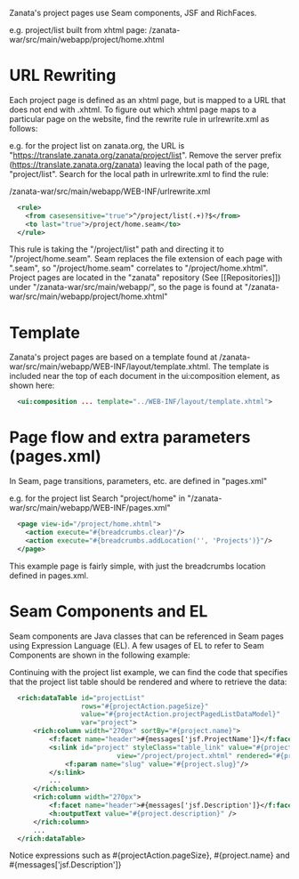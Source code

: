 Zanata's project pages use Seam components, JSF and RichFaces.

e.g. project/list
built from xhtml page: /zanata-war/src/main/webapp/project/home.xhtml

# URL Rewriting
Each project page is defined as an xhtml page, but is mapped to a URL that does not end with .xhtml. To figure out which xhtml page maps to a particular page on the website, find the rewrite rule in urlrewrite.xml as follows:

e.g. for the project list on zanata.org, the URL is "https://translate.zanata.org/zanata/project/list". Remove the server prefix (https://translate.zanata.org/zanata) leaving the local path of the page, "project/list". Search for the local path in urlrewrite.xml to find the rule:

/zanata-war/src/main/webapp/WEB-INF/urlrewrite.xml

```xml
  <rule>
    <from casesensitive="true">^/project/list(.+)?$</from>
    <to last="true">/project/home.seam</to>
  </rule>
```

This rule is taking the "/project/list" path and directing it to "/project/home.seam". Seam replaces the file extension of each page with ".seam", so "/project/home.seam" correlates to "/project/home.xhtml". Project pages are located in the "zanata" repository (See [[Repositories]]) under "/zanata-war/src/main/webapp/", so the page is found at "/zanata-war/src/main/webapp/project/home.xhtml"

# Template
Zanata's project pages are based on a template found at /zanata-war/src/main/webapp/WEB-INF/layout/template.xhtml. The template is included near the top of each document in the ui:composition element, as shown here:

```xml
  <ui:composition ... template="../WEB-INF/layout/template.xhtml">
```


# Page flow and extra parameters (pages.xml)
In Seam, page transitions, parameters, etc. are defined in "pages.xml"

e.g. for the project list
Search "project/home" in "/zanata-war/src/main/webapp/WEB-INF/pages.xml"

```xml
  <page view-id="/project/home.xhtml">
    <action execute="#{breadcrumbs.clear}"/>
    <action execute="#{breadcrumbs.addLocation('', 'Projects')}"/>
  </page>
```

This example page is fairly simple, with just the breadcrumbs location defined in pages.xml.


# Seam Components and EL
Seam components are Java classes that can be referenced in Seam pages using Expression Language (EL). A few usages of EL to refer to Seam Components are shown in the following example:

Continuing with the project list example, we can find the code that specifies that the project list table should be rendered and where to retrieve the data:

```xml
  <rich:dataTable id="projectList" 
                  rows="#{projectAction.pageSize}"
                  value="#{projectAction.projectPagedListDataModel}"
                  var="project">
      <rich:column width="270px" sortBy="#{project.name}">
          <f:facet name="header">#{messages['jsf.ProjectName']}</f:facet>
          <s:link id="project" styleClass="table_link" value="#{project.name}"  propagation="none"
                           view="/project/project.xhtml" rendered="#{project.status == 'ACTIVE'}"> 
              <f:param name="slug" value="#{project.slug}"/>
          </s:link>
          ...
      </rich:column>
      <rich:column width="270px">
          <f:facet name="header">#{messages['jsf.Description']}</f:facet>
          <h:outputText value="#{project.description}" />
      </rich:column>
      ...
  </rich:dataTable> 
```

Notice expressions such as #{projectAction.pageSize}, #{project.name} and #{messages['jsf.Description']}